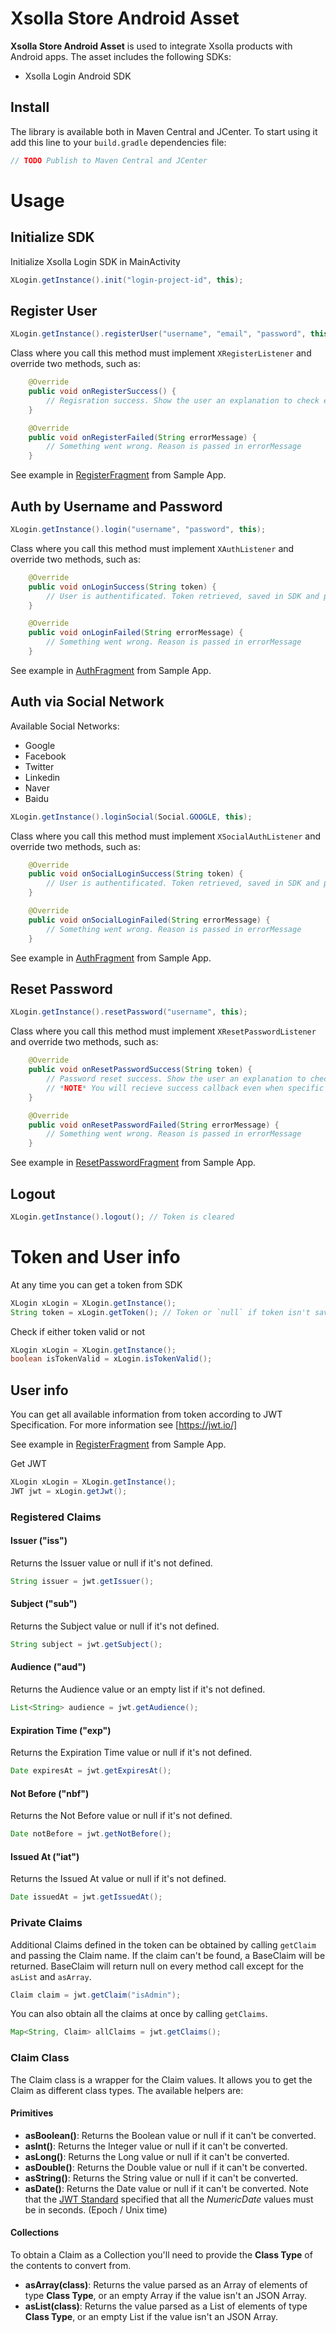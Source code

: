 # Xsolla Store Android Asset

**Xsolla Store Android Asset** is used to integrate Xsolla products with Android apps. The asset includes the following SDKs:

* Xsolla Login Android SDK

## Install
The library is available both in Maven Central and JCenter. To start using it add this line to your `build.gradle` dependencies file:

```groovy
// TODO Publish to Maven Central and JCenter
```

# Usage

## Initialize SDK
Initialize Xsolla Login SDK in MainActivity

```java
XLogin.getInstance().init("login-project-id", this);
```

## Register User
```java
XLogin.getInstance().registerUser("username", "email", "password", this);
```
Сlass where you call this method must implement `XRegisterListener` and override two methods, such as:

```java
    @Override
    public void onRegisterSuccess() {
        // Regisration success. Show the user an explanation to check email and confirm account.
    }

    @Override
    public void onRegisterFailed(String errorMessage) {
        // Something went wrong. Reason is passed in errorMessage
    }
``` 
See example in [RegisterFragment](https://github.com/xsolla/android-store-sdk/blob/master/app/src/main/java/com/xsolla/android/storesdkexample/fragments/RegisterFragment.java) from Sample App.

## Auth by Username and Password
```java
XLogin.getInstance().login("username", "password", this);
````
Сlass where you call this method must implement `XAuthListener` and override two methods, such as:

```java
    @Override
    public void onLoginSuccess(String token) {
        // User is authentificated. Token retrieved, saved in SDK and passed here.
    }

    @Override
    public void onLoginFailed(String errorMessage) {
        // Something went wrong. Reason is passed in errorMessage
    }
``` 
See example in [AuthFragment](https://github.com/xsolla/android-store-sdk/blob/master/app/src/main/java/com/xsolla/android/storesdkexample/fragments/AuthFragment.java) from Sample App.

## Auth via Social Network
Available Social Networks:
* Google
* Facebook
* Twitter
* Linkedin
* Naver
* Baidu

```java
XLogin.getInstance().loginSocial(Social.GOOGLE, this);
``` 
Сlass where you call this method must implement `XSocialAuthListener` and override two methods, such as:

```java
    @Override
    public void onSocialLoginSuccess(String token) {
        // User is authentificated. Token retrieved, saved in SDK and passed here.
    }

    @Override
    public void onSocialLoginFailed(String errorMessage) {
        // Something went wrong. Reason is passed in errorMessage
    }
```
See example in [AuthFragment](https://github.com/xsolla/android-store-sdk/blob/master/app/src/main/java/com/xsolla/android/storesdkexample/fragments/AuthFragment.java) from Sample App. 

## Reset Password
```java
XLogin.getInstance().resetPassword("username", this);
``` 
Сlass where you call this method must implement `XResetPasswordListener` and override two methods, such as:
```java
    @Override
    public void onResetPasswordSuccess(String token) {
        // Password reset success. Show the user an explanation to check email and set new password.
        // *NOTE* You will recieve success callback even when specific user doesn't exists!
    }

    @Override
    public void onResetPasswordFailed(String errorMessage) {
        // Something went wrong. Reason is passed in errorMessage
    }
``` 
See example in [ResetPasswordFragment](https://github.com/xsolla/android-store-sdk/blob/master/app/src/main/java/com/xsolla/android/storesdkexample/fragments/ResetPasswordFragment.java) from Sample App.

## Logout
```java
XLogin.getInstance().logout(); // Token is cleared
``` 

# Token and User info
At any time you can get a token from SDK
```java
XLogin xLogin = XLogin.getInstance();
String token = xLogin.getToken(); // Token or `null` if token isn't saved
```

Check if either token valid or not
```java
XLogin xLogin = XLogin.getInstance();
boolean isTokenValid = xLogin.isTokenValid();
``` 

## User info
You can get all available information from token according to JWT Specification. For more information see [https://jwt.io/]

See example in [RegisterFragment](https://github.com/xsolla/android-store-sdk/blob/master/app/src/main/java/com/xsolla/android/storesdkexample/fragments/RegisterFragment.java) from Sample App.

Get JWT
```java
XLogin xLogin = XLogin.getInstance();
JWT jwt = xLogin.getJwt();
```

### Registered Claims

#### Issuer ("iss")

Returns the Issuer value or null if it's not defined.

```java
String issuer = jwt.getIssuer();
```

#### Subject ("sub")

Returns the Subject value or null if it's not defined.

```java
String subject = jwt.getSubject();
```

#### Audience ("aud")

Returns the Audience value or an empty list if it's not defined.

```java
List<String> audience = jwt.getAudience();
```

#### Expiration Time ("exp")

Returns the Expiration Time value or null if it's not defined.

```java
Date expiresAt = jwt.getExpiresAt();
```

#### Not Before ("nbf")

Returns the Not Before value or null if it's not defined.

```java
Date notBefore = jwt.getNotBefore();
```

#### Issued At ("iat")

Returns the Issued At value or null if it's not defined.

```java
Date issuedAt = jwt.getIssuedAt();
```

### Private Claims

Additional Claims defined in the token can be obtained by calling `getClaim` and passing the Claim name. If the claim can't be found, a BaseClaim will be returned. BaseClaim will return null on every method call except for the `asList` and `asArray`.

```java
Claim claim = jwt.getClaim("isAdmin");
```

You can also obtain all the claims at once by calling `getClaims`.

```java
Map<String, Claim> allClaims = jwt.getClaims();
```

### Claim Class
The Claim class is a wrapper for the Claim values. It allows you to get the Claim as different class types. The available helpers are:

#### Primitives
* **asBoolean()**: Returns the Boolean value or null if it can't be converted.
* **asInt()**: Returns the Integer value or null if it can't be converted.
* **asLong()**: Returns the Long value or null if it can't be converted.
* **asDouble()**: Returns the Double value or null if it can't be converted.
* **asString()**: Returns the String value or null if it can't be converted.
* **asDate()**: Returns the Date value or null if it can't be converted. Note that the [JWT Standard](https://tools.ietf.org/html/rfc7519#section-2) specified that all the *NumericDate* values must be in seconds. (Epoch / Unix time)

#### Collections
To obtain a Claim as a Collection you'll need to provide the **Class Type** of the contents to convert from.

* **asArray(class)**: Returns the value parsed as an Array of elements of type **Class Type**, or an empty Array if the value isn't an JSON Array.
* **asList(class)**: Returns the value parsed as a List of elements of type **Class Type**, or an empty List if the value isn't an JSON Array.